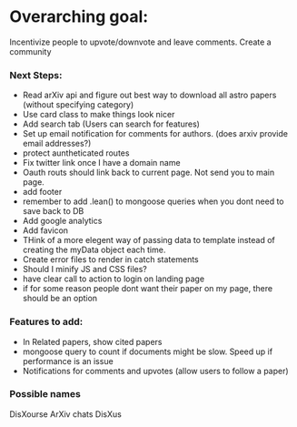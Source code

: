 # Overarching goal:
Incentivize people to upvote/downvote and leave comments. Create a community

### Next Steps:
* Read arXiv api and figure out best way to download all astro papers (without specifying category)
* Use card class to make things look nicer
* Add search tab (Users can search for features)
* Set up email notification for comments for authors. (does arxiv provide email addresses?)
* protect auntheticated routes
* Fix twitter link once I have a domain name
* Oauth routs should link back to current page. Not send you to main page. 
* add footer
* remember to add .lean() to mongoose queries when you dont need to save back to DB
* Add google analytics
* Add favicon 
* THink of a more elegent way of passing data to template instead of creating the myData object each time. 
* Create error files to render in catch statements
* Should I minify JS and CSS files?
* have clear call to action to login on landing page
* if for some reason people dont want their paper on my page, there should be an option

### Features to add:
* In Related papers, show cited papers
* mongoose query to count if documents might be slow. Speed up if performance is an issue
* Notifications for comments and upvotes (allow users to follow a paper)


### Possible names

DisXourse
ArXiv chats
DisXus
